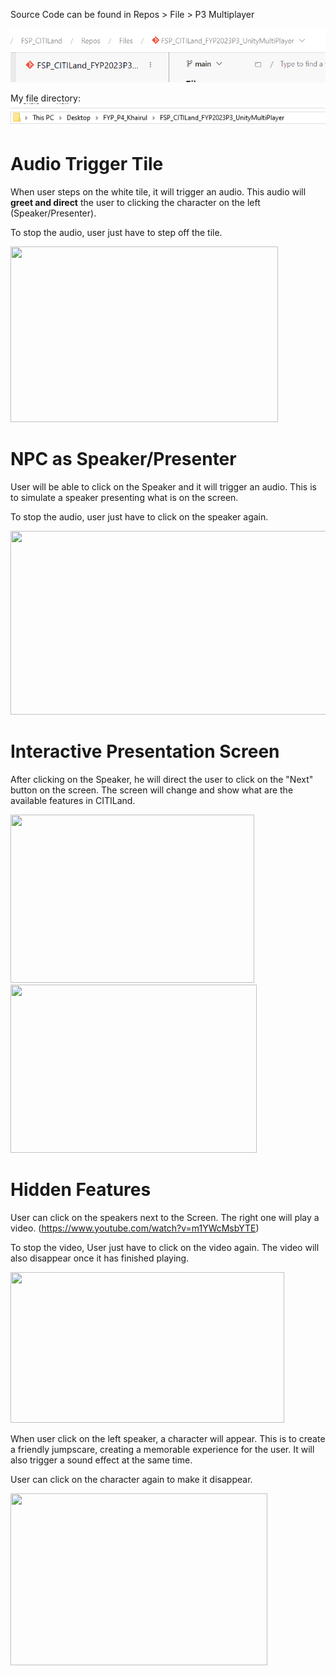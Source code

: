 Source Code can be found in Repos > File > P3 Multiplayer

![image.png](/.attachments/image-c93ab363-d5ed-4ac0-8c01-51d6752557fb.png)

My file directory: 
![image.png](/.attachments/image-28a9aa28-b26f-4ed8-9a52-6265b76b4f5b.png)

# **Audio Trigger Tile**
When user steps on the white tile, it will trigger an audio. This audio will **greet and direct** the user to clicking the character on the left (Speaker/Presenter). 

To stop the audio, user just have to step off the tile. 

<B style="font-weight:normal"  id="docs-internal-guid-29109e08-7fff-71ab-1209-bb27fde38261"><IMG  width="428px;"  height="281px;"  src="https://lh7-us.googleusercontent.com/qUtLTXFdJcDlBS__MgZwgTEYxGBIqkTxSdubDh-5ZSQyA7Vj42ok0zh-AGgRtdvo51X-Bd8bOuVXZ6a1yPwbpp58S4c6POwIc9SXTj0AWbOTV3x8kRY6Cka4Col6qZQ1bFsUUfYKnUSvCfJofSwibw03tQ=s2048"/></B>

# **NPC as Speaker/Presenter**
User will be able to click on the Speaker and it will trigger an audio. This is to simulate a speaker presenting what is on the screen. 

To stop the audio, user just have to click on the speaker again.

<B style="font-weight:normal"  id="docs-internal-guid-36e62042-7fff-a3b2-4210-f8f799c5dffd"><IMG  width="532px;"  height="294px;"  src="https://lh7-us.googleusercontent.com/pFlYDfejT7Ii_vp-xdL61KA0t_Z67gPIXLFajeSWEfYLZxjgeNcH3Bw9wNeggRiw4CBS2mtibKcmGee6ZuLx-d1HuxKHVNdv4-N3Rfroyndjwb4E7_Fb7MfnbTDvu-VT2iAwl09n12sC5UdmSuSKZbYfZg=s2048"/></B>

# **Interactive Presentation Screen**
After clicking on the Speaker, he will direct the user to click on the "Next" button on the screen. The screen will change and show what are the available features in CITILand.

<B style="font-weight:normal"  id="docs-internal-guid-472c1b5e-7fff-8b8e-a329-e094f6975ef8"><IMG  width="390px;"  height="269px;"  src="https://lh7-us.googleusercontent.com/9Wxsfh1f8oczf_5P9ikcZFOomWTg575NqvBozlhRiRt2aHnadOJENb1TBl-FI1dP67GtlGrtlH5qAntUU9dh7r_QzknHXCYCcvvmoMlUrJikCWGXYKtGJGNeCHhn59fUxLy51BdheWciNsyDiM48q-3kdQ=s2048"/></B>
<B style="font-weight:normal"  id="docs-internal-guid-66def872-7fff-a142-249f-800bcee6a161"><IMG  width="394px;"  height="269px;"  src="https://lh7-us.googleusercontent.com/KUYXp7_4YCrlStlxOe1Dbuaq88VLrGyq810rfS8Uc-5jFke0_0w-nK5lgLYU1xxR56sgWSuMVTD-wtm-rzbNZacwT5VOEB7nFG51fEpBY72qSOnyI9ctSscBubR_1-8L6vOzeJHuJVtLOrOSgnjc-kRugg=s2048"/></B>

# **Hidden Features**
User can click on the speakers next to the Screen. The right one will play a video. (https://www.youtube.com/watch?v=m1YWcMsbYTE)

To stop the video, User just have to click on the video again. The video will also disappear once it has finished playing.

<B style="font-weight:normal"  id="docs-internal-guid-10b787db-7fff-4c94-40f9-d107712a47af"><IMG  width="438px;"  height="241px;"  src="https://lh7-us.googleusercontent.com/SsnEuV50W7tQsLXp4bIpQrF75G0UwZ4sBWiH4qCEIY-eRN3IxqPFQOCxw5bHbuJOnK_cxypsziCVp6QrrYQ15XVtK5ct-xHt52qJjl19sLaZjrk0UAF25XNlYycN_ICQu-0lWcN0Niz_-JE8Psacrzg-Qw=s2048"/></B>

When user click on the left speaker, a character will appear. This is to create a friendly jumpscare, creating a memorable experience for the user. It will also trigger a sound effect at the same time.

User can click on the character again to make it disappear.

<B style="font-weight:normal"  id="docs-internal-guid-1be13726-7fff-27e6-e6ab-569d03848232"><IMG  width="411px;"  height="275px;"  src="https://lh7-us.googleusercontent.com/i62E2CW5Rn1HhwITTOBxICchic04nUwu_OGTUdaVFUpkskUQaHVBn6thTdxqeKntFBUOaXTXSl8UxgriGG7qGlAC5Cht7hBVpCJ-h2T3Y6c7sqaLmYDZpzuWuqX9ntlb6wKdV8NwOgeRdQMSRbQCS1yoWw=s2048"/></B>